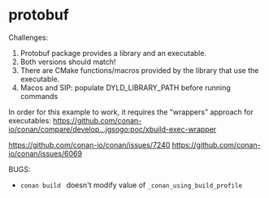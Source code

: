 protobuf
========

Challenges:
 1. Protobuf package provides a library and an executable.
 1. Both versions should match!
 1. There are CMake functions/macros provided by the library that use the executable.
 1. Macos and SIP: populate DYLD_LIBRARY_PATH before running commands

In order for this example to work, it requires the "wrappers" approach for executables: https://github.com/conan-io/conan/compare/develop...jgsogo:poc/xbuild-exec-wrapper


https://github.com/conan-io/conan/issues/7240
https://github.com/conan-io/conan/issues/6069


BUGS:
* `conan build ` doesn't modify value of `_conan_using_build_profile`